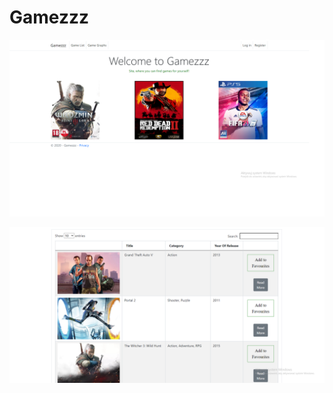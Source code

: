 # Gamezzz

![](.vs/Gamezzz/presentation/presentation1.png)

![](.vs/Gamezzz/presentation/presentation2.png)






